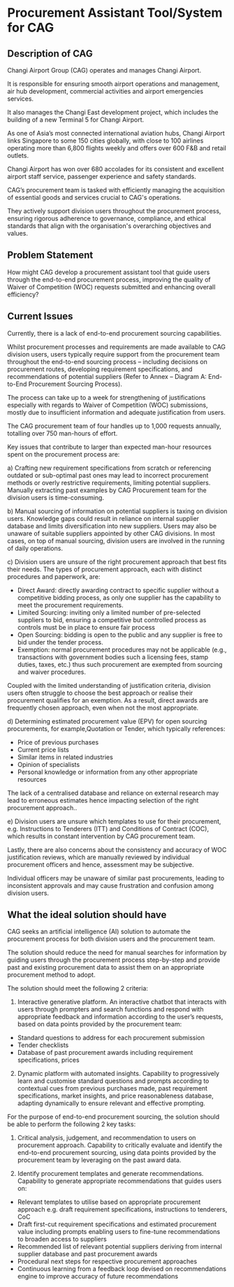 
# Procurement Assistant Tool/System for CAG

## Description of CAG

Changi Airport Group (CAG) operates and manages Changi Airport.

It is responsible for ensuring smooth airport operations and management, air hub development, commercial activities and airport emergencies services.

It also manages the Changi East development project, which includes the building of a new Terminal 5 for Changi Airport.

As one of Asia’s most connected international aviation hubs, Changi Airport links Singapore to some 150 cities globally, with close to 100 airlines operating more than 6,800 flights weekly and offers over 600 F&B and retail outlets.

Changi Airport has won over 680 accolades for its consistent and excellent airport staff service, passenger experience and safety standards.

CAG’s procurement team is tasked with efficiently managing the acquisition of essential goods and services crucial to CAG's operations.

They actively support division users throughout the procurement process, ensuring rigorous adherence to governance, compliance, and ethical standards that align with the organisation's overarching objectives and values.

## Problem Statement

How might CAG develop a procurement assistant tool that guide users through the end-to-end procurement process, improving the quality of Waiver of Competition (WOC) requests submitted and enhancing overall efficiency?

## Current Issues

Currently, there is a lack of end-to-end procurement sourcing capabilities.

Whilst procurement processes and requirements are made available to CAG division users, users typically require support from the procurement team throughout the end-to-end sourcing process – including decisions on procurement routes, developing requirement specifications, and recommendations of potential suppliers (Refer to Annex – Diagram A: End-to-End Procurement
Sourcing Process).

The process can take up to a week for strengthening of justifications especially with regards to Waiver of Competition (WOC) submissions, mostly due to insufficient information and adequate justification from users.

The CAG procurement team of four handles up to 1,000 requests annually, totalling over 750 man-hours of effort.

Key issues that contribute to larger than expected man-hour resources spent on the procurement
process are:

a) Crafting new requirement specifications from scratch or referencing outdated or sub-optimal past ones may lead to incorrect procurement methods or overly restrictive requirements, limiting potential suppliers.
Manually extracting past examples by CAG Procurement team for the division users is time-consuming.

b) Manual sourcing of information on potential suppliers is taxing on division users.
Knowledge gaps could result in reliance on internal supplier database and limits diversification into new suppliers.
Users may also be unaware of suitable suppliers appointed by other CAG divisions.
In most cases, on top of manual sourcing, division users are involved in the running of daily operations.

c) Division users are unsure of the right procurement approach that best fits their needs.
The types of procurement approach, each with distinct procedures and paperwork, are:
- Direct Award: directly awarding contract to specific supplier without a competitive bidding process, as only one supplier has the capability to meet the procurement requirements.
- Limited Sourcing: inviting only a limited number of pre-selected suppliers to bid, ensuring a competitive but controlled process as controls must be in place to ensure fair process
- Open Sourcing: bidding is open to the public and any supplier is free to bid under the tender process.
- Exemption: normal procurement procedures may not be applicable (e.g., transactions with government bodies such a licensing fees, stamp duties, taxes, etc.) thus such procurement are exempted from sourcing and waiver procedures.

Coupled with the limited understanding of justification criteria, division users often struggle to choose the best approach or realise their procurement qualifies for an exemption.
As a result, direct awards are frequently chosen approach, even when not the most appropriate.

d) Determining estimated procurement value (EPV) for open sourcing procurements, for example,Quotation or Tender, which typically references:
- Price of previous purchases
- Current price lists
- Similar items in related industries
- Opinion of specialists
- Personal knowledge or information from any other appropriate resources

The lack of a centralised database and reliance on external research may lead to erroneous estimates hence impacting selection of the right procurement approach..

e) Division users are unsure which templates to use for their procurement, e.g. Instructions to Tenderers (ITT) and Conditions of Contract (COC), which results in constant intervention by CAG procurement team.

Lastly, there are also concerns about the consistency and accuracy of WOC justification reviews, which are manually reviewed by individual procurement officers and hence, assessment may be subjective.

Individual officers may be unaware of similar past procurements, leading to inconsistent approvals and may cause frustration and confusion among division users.

## What the ideal solution should have

CAG seeks an artificial intelligence (AI) solution to automate the procurement process for both division users and the procurement team.

The solution should reduce the need for manual searches for information by guiding users through the procurement process step-by-step and provide past and existing procurement data to assist them on an appropriate procurement method to adopt.

The solution should meet the following 2 criteria:
1. Interactive generative platform. An interactive chatbot that interacts with users through prompters and search functions and respond with appropriate feedback and information according to the user’s requests, based on data points provided by the procurement team:
- Standard questions to address for each procurement submission
- Tender checklists
- Database of past procurement awards including requirement specifications, prices

2. Dynamic platform with automated insights. Capability to progressively learn and customise standard questions and prompts according to contextual cues from previous purchases made, past requirement specifications, market insights, and price reasonableness database, adapting dynamically to ensure relevant and effective prompting.

For the purpose of end-to-end procurement sourcing, the solution should be able to perform the following 2 key tasks:
1. Critical analysis, judgement, and recommendation to users on procurement approach.
Capability to critically evaluate and identify the end-to-end procurement sourcing, using data points provided by the procurement team by leveraging on the past award data.

2. Identify procurement templates and generate recommendations.
Capability to generate appropriate recommendations that guides users on:
- Relevant templates to utilise based on appropriate procurement approach e.g. draft requirement specifications, instructions to tenderers, CoC
- Draft first-cut requirement specifications and estimated procurement value including prompts enabling users to fine-tune recommendations to broaden access to suppliers
- Recommended list of relevant potential suppliers deriving from internal supplier database and past procurement awards
- Procedural next steps for respective procurement approaches
- Continuous learning from a feedback loop devised on recommendations engine to improve accuracy of future recommendations
